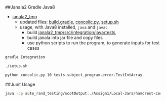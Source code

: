 ##Janala2 Gradle Java8
- [janala2_tmp](janala2_tmp)
  - updated files: [build.gradle](janala2_tmp/build.gradle), [concolic.py](janala2_tmp/concolic.py), [setup.sh](janala2_tmp/setup.sh)
  - usage, with Java8 installed, `java` and `javac`
    - build [janala2_tmp/src/integration/java/tests](janala2_tmp/src/integration/java/tests),
    - build janala into jar file and copy files
    - use python scripts to run the program, to generate inputs for test cases

```zsh
gradle Integration
```

```zsh
./setup.sh
```

```zsh
python concolic.py 10 tests.subject_program.error.TestIntArray
```

##Junit Usage

```zsh
java -cp auto_rand_testing/sootOutput:./Assign1/Local-Jars/hamcrest-core-1.3.jar:./Assign1/Local-Jars/junit-4.11.jar:auto_rand_testing/sootOutput/classes/ org.junit.runner.JUnitCore util_test.RegressionTest
```

